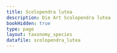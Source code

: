 ```yaml
---
title: Scolopendra lutea
description: Die Art Scolopendra lutea
bookHidden: true
type: page
layout: taxonomy_species
datafile: scolopendra_lutea
---
```


